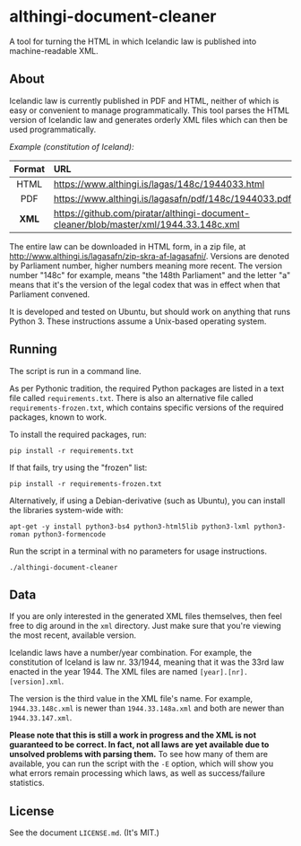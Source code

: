 # althingi-document-cleaner

A tool for turning the HTML in which Icelandic law is published into machine-readable XML.

## About

Icelandic law is currently published in PDF and HTML, neither of which is easy or convenient to manage programmatically. This tool parses the HTML version of Icelandic law and generates orderly XML files which can then be used programmatically.

*Example (constitution of Iceland):*

| Format   | URL                                                                                   |
| :------: | :------------------------------------------------------------------------------------ |
| HTML     | https://www.althingi.is/lagas/148c/1944033.html                                       |
| PDF      | https://www.althingi.is/lagasafn/pdf/148c/1944033.pdf                                 |
| **XML**  | https://github.com/piratar/althingi-document-cleaner/blob/master/xml/1944.33.148c.xml |

The entire law can be downloaded in HTML form, in a zip file, at http://www.althingi.is/lagasafn/zip-skra-af-lagasafni/. Versions are denoted by Parliament number, higher numbers meaning more recent. The version number "148c" for example, means "the 148th Parliament" and the letter "a" means that it's the version of the legal codex that was in effect when that Parliament convened.

It is developed and tested on Ubuntu, but should work on anything that runs Python 3. These instructions assume a Unix-based operating system.

## Running

The script is run in a command line.

As per Pythonic tradition, the required Python packages are listed in a text file called `requirements.txt`. There is also an alternative file called `requirements-frozen.txt`, which contains specific versions of the required packages, known to work.

To install the required packages, run:

    pip install -r requirements.txt

If that fails, try using the "frozen" list:

    pip install -r requirements-frozen.txt

Alternatively, if using a Debian-derivative (such as Ubuntu), you can install the libraries system-wide with:

    apt-get -y install python3-bs4 python3-html5lib python3-lxml python3-roman python3-formencode

Run the script in a terminal with no parameters for usage instructions.

    ./althingi-document-cleaner

## Data

If you are only interested in the generated XML files themselves, then feel free to dig around in the `xml` directory. Just make sure that you're viewing the most recent, available version.

Icelandic laws have a number/year combination. For example, the constitution of Iceland is law nr. 33/1944, meaning that it was the 33rd law enacted in the year 1944. The XML files are named `[year].[nr].[version].xml`.

The version is the third value in the XML file's name. For example, `1944.33.148c.xml` is newer than `1944.33.148a.xml` and both are newer than `1944.33.147.xml`.

**Please note that this is still a work in progress and the XML is not guaranteed to be correct. In fact, not all laws are yet available due to unsolved problems with parsing them.** To see how many of them are available, you can run the script with the `-E` option, which will show you what errors remain processing which laws, as well as success/failure statistics.

## License

See the document `LICENSE.md`. (It's MIT.)
